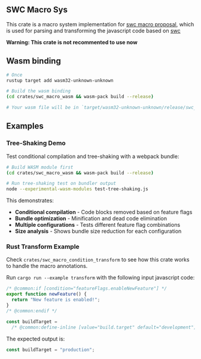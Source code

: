 ## SWC Macro Sys

This crate is a macro system implementation for [swc macro proposal](https://github.com/swc-project/swc/issues/10519), which is used for parsing and transforming the javascript code based on [swc](https://github.com/swc-project/swc)

**Warning: This crate is not recommented to use now**

## Wasm binding

```sh
# Once
rustup target add wasm32-unknown-unknown

# Build the wasm binding
(cd crates/swc_macro_wasm && wasm-pack build --release)

# Your wasm file will be in `target/wasm32-unknown-unknown/release/swc_macro_wasm.wasm`
```

## Examples

### Tree-Shaking Demo

Test conditional compilation and tree-shaking with a webpack bundle:

```sh
# Build WASM module first
(cd crates/swc_macro_wasm && wasm-pack build --release)

# Run tree-shaking test on bundler output
node --experimental-wasm-modules test-tree-shaking.js
```

This demonstrates:
- **Conditional compilation** - Code blocks removed based on feature flags
- **Bundle optimization** - Minification and dead code elimination  
- **Multiple configurations** - Tests different feature flag combinations
- **Size analysis** - Shows bundle size reduction for each configuration

### Rust Transform Example

Check `crates/swc_macro_condition_transform` to see how this crate works to handle the macro annotations.

Run `cargo run --example transform` with the following input javascript code:

```js
/* @common:if [condition="featureFlags.enableNewFeature"] */
export function newFeature() {
  return "New feature is enabled!";
}
/* @common:endif */

const buildTarget =
  /* @common:define-inline [value="build.target" default="development"] */ "development";
```

The expected output is:

```js
const buildTarget = "production";
```


